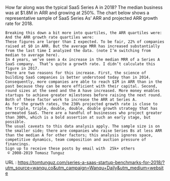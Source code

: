   How far along was the typical SaaS Series A in 2018? The median business was at $1.8M in ARR and growing at 250%. The chart below shows a representative sample of SaaS Series As’ ARR and projected ARR growth rate for 2018.  
      
    Breaking this down a bit more into quartiles, the ARR quartiles were:  
    And the ARR growth rate quartiles were:  
    These figures are larger than I expected. To be fair, 22% of companies raised at $0 in ARR. But the average MRR has increased substantially from the last time I analyzed the data. (note I’m switching from median to average here).  
    In 4 years, we’ve seen a 4x increase in the median MRR of a Series A SaaS company.  That’s quite a growth rate. I didn’t calculate this figure in 2017.  
    There are two reasons for this increase. First, the science of building SaaS companies is better understood today than in 2014. Consequently, more companies are able to reach $1M in ARR than in the past because they can be more efficient with their capital. Second, round sizes at the seed and the A have increased. More money enables startups to achieve greater milestones before raising the next round. Both of these factor work to increase the ARR at Series A.  
    As for the growth rates, the 230% projected growth rate is close to the triple, triple, double, double, double growth strategy that has permeated SaaS. There are a handful of businesses who project greater than 300%, which is a bold assertion at such an early stage, but possible.  
    The usual caveats to this data analysis apply. The sample size is on the smaller side; there are companies who raise Series Bs at less ARR than the median A for other factors; this analysis ignores space, competitive dynamics, team composition and auction pressure of financings.  
    Sign up to receive these posts by email with  25k+ others  
     © 2008-2019 Tomasz Tunguz   
    
  URL : https://tomtunguz.com/series-a-saas-startup-benchmarks-for-2018/?utm_source=wanqu.co&utm_campaign=Wanqu+Daily&utm_medium=website